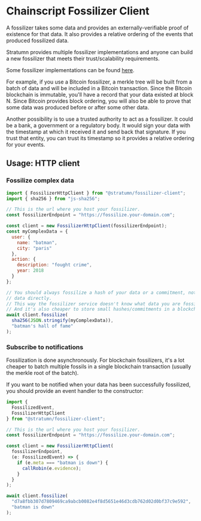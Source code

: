 # Chainscript Fossilizer Client

A fossilizer takes some data and provides an externally-verifiable proof of
existence for that data.
It also provides a relative ordering of the events that produced fossilized
data.

Stratumn provides multiple fossilizer implementations and anyone can build a
new fossilizer that meets their trust/scalability requirements.

Some fossilizer implementations can be found [here](https://github.com/stratumn/go-core).

For example, if you use a Bitcoin fossilizer, a merkle tree will be built from
a batch of data and will be included in a Bitcoin transaction.
Since the Bitcoin blockchain is immutable, you'll have a record that your data
existed at block N.
Since Bitcoin provides block ordering, you will also be able to prove that some
data was produced before or after some other data.

Another possibility is to use a trusted authority to act as a fossilizer.
It could be a bank, a government or a regulatory body.
It would sign your data with the timestamp at which it received it and send
back that signature.
If you trust that entity, you can trust its timestamp so it provides a
relative ordering for your events.

## Usage: HTTP client

### Fossilize complex data

```javascript
import { FossilizerHttpClient } from "@stratumn/fossilizer-client";
import { sha256 } from "js-sha256";

// This is the url where you host your fossilizer.
const fossilizerEndpoint = "https://fossilize.your-domain.com";

const client = new FossilizerHttpClient(fossilizerEndpoint);
const myComplexData = {
  user: {
    name: "batman",
    city: "paris"
  },
  action: {
    description: "fought crime",
    year: 2018
  }
};

// You should always fossilize a hash of your data or a commitment, not the
// data directly.
// This way the fossilizer service doesn't know what data you are fossilizing.
// And it's also cheaper to store small hashes/commitments in a blockchain.
await client.fossilize(
  sha256(JSON.stringify(myComplexData)),
  "batman's hall of fame"
);
```

### Subscribe to notifications

Fossilization is done asynchronously.
For blockchain fossilizers, it's a lot cheaper to batch multiple fossils in a
single blockchain transaction (usually the merkle root of the batch).

If you want to be notified when your data has been successfully fossilized, you
should provide an event handler to the constructor:

```javascript
import {
  FossilizedEvent,
  FossilizerHttpClient
} from "@stratumn/fossilizer-client";

// This is the url where you host your fossilizer.
const fossilizerEndpoint = "https://fossilize.your-domain.com";

const client = new FossilizerHttpClient(
  fossilizerEndpoint,
  (e: FossilizedEvent) => {
    if (e.meta === "batman is down") {
      callRobin(e.evidence);
    }
  }
);

await client.fossilize(
  "d7a8fbb307d7809469ca9abcb0082e4f8d5651e46d3cdb762d02d0bf37c9e592",
  "batman is down"
);
```
